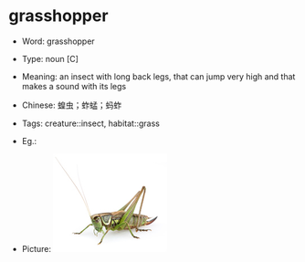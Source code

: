# grasshopper

- Word: grasshopper

- Type: noun [C]
- Meaning: an insect with long back legs, that can jump very high and that makes a sound with its legs
- Chinese: 蝗虫；蚱蜢；蚂蚱
- Tags: creature::insect, habitat::grass
- Eg.: 
- Picture: ![grasshopper](images/grasshopper.jpg)

